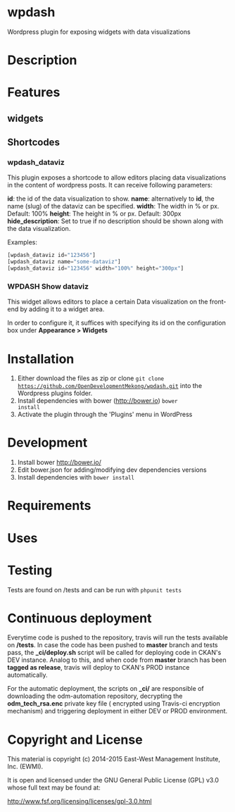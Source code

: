 wpdash
=======

Wordpress plugin for exposing widgets with data visualizations

# Description

# Features

## widgets

## Shortcodes

### wpdash_dataviz

This plugin exposes a shortcode to allow editors placing data visualizations in the content of wordpress posts. It can receive following parameters:

**id**: the id of the data visualization to show.
**name**: alternatively to **id**, the name (slug) of the dataviz can be specified.
**width**: The width in % or px. Default: 100%
**height**: The height in % or px. Default: 300px
**hide_description**: Set to true if no description should be shown along with the data visualization.

Examples:
```php
[wpdash_dataviz id="123456"]
[wpdash_dataviz name="some-dataviz"]
[wpdash_dataviz id="123456" width="100%" height="300px"]
```

### WPDASH Show dataviz

This widget allows editors to place a certain Data visualization on the front-end by adding it to a widget area.

In order to configure it, it suffices with specifying its id on the configuration box under **Appearance > Widgets**

# Installation

1. Either download the files as zip or clone <code>git clone https://github.com/OpenDevelopmentMekong/wpdash.git</code> into the Wordpress plugins folder.
2. Install dependencies with bower (http://bower.io) <code>bower install</code>
3. Activate the plugin through the 'Plugins' menu in WordPress

# Development

1. Install bower http://bower.io/
2. Edit bower.json for adding/modifying dev dependencies versions
3. Install dependencies with <code>bower install</code>

# Requirements


# Uses


# Testing

Tests are found on /tests and can be run with ```phpunit tests```

# Continuous deployment

Everytime code is pushed to the repository, travis will run the tests available on **/tests**. In case the code has been pushed to **master** branch and tests pass, the **_ci/deploy.sh** script will be called for deploying code in CKAN's DEV instance. Analog to this, and when code from **master** branch has been **tagged as release**, travis will deploy to CKAN's PROD instance automatically.

For the automatic deployment, the scripts on **_ci/** are responsible of downloading the odm-automation repository, decrypting the **odm_tech_rsa.enc** private key file ( encrypted using Travis-ci encryption mechanism) and triggering deployment in either DEV or PROD environment.

# Copyright and License

This material is copyright (c) 2014-2015 East-West Management Institute, Inc. (EWMI).

It is open and licensed under the GNU General Public License (GPL) v3.0 whose full text may be found at:

http://www.fsf.org/licensing/licenses/gpl-3.0.html
